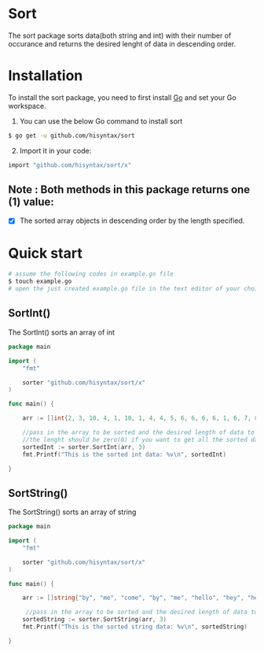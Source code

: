 # Sort
The sort package sorts data(both string and int) with their number of occurance and returns the desired lenght of data in descending order.
# Installation
To install the sort package, you need to first install [Go](https://golang.org/) and set your Go workspace.
1. You can use the below Go command to install sort
```sh
$ go get -u github.com/hisyntax/sort
```
2. Import it in your code:
```sh
import "github.com/hisyntax/sort/x"
```
## Note : Both methods in this package returns one (1) value:
- [x] The sorted array objects in descending order by the length specified.

# Quick start
```sh
# assume the following codes in example.go file
$ touch example.go
# open the just created example.go file in the text editor of your choice
```
## SortInt()
The SortInt() sorts an array of int
```go
package main

import (
	"fmt"

	sorter "github.com/hisyntax/sort/x"
)

func main() {

	arr := []int{2, 3, 10, 4, 1, 10, 1, 4, 4, 5, 6, 6, 6, 6, 1, 6, 7, 8, 12, 9, 1, 1, 1}

    //pass in the array to be sorted and the desired length of data to be returned in descending order
    //the lenght should be zero(0) if you want to get all the sorted data
	sortedInt := sorter.SortInt(arr, 3)
	fmt.Printf("This is the sorted int data: %v\n", sortedInt)

}
```

## SortString()
The SortString() sorts an array of string
```go
package main

import (
	"fmt"

	sorter "github.com/hisyntax/sort/x"
)

func main() {

	arr := []string{"by", "me", "come", "by", "me", "hello", "hey", "hey", "me", "buy", "by", "come", "hello", "go"}

     //pass in the array to be sorted and the desired length of data to be returned in descending order
	sortedString := sorter.SortString(arr, 3)
	fmt.Printf("This is the sorted string data: %v\n", sortedString)

}
```